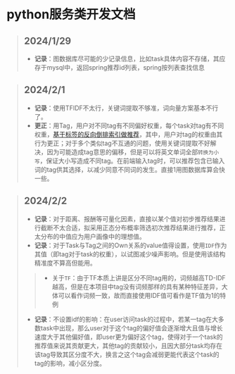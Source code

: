 # python服务类开发文档

> ## 2024/1/29
>- **记录**：图数据库尽可能的少记录信息，比如task具体内容不存储，其应存于mysql中，返回spring推荐id列表，spring按列表查找信息

> ## 2024/2/1
>- **记录**：使用TFIDF不太行，关键词提取不够准，词向量方案基本不行了。
>- **更正**：用Tag，用户对不同tag有不同偏好权重，每个task对tag有不同权重，[基于标签的反向倒排索引做推荐](https://blog.csdn.net/LJY1806192339/article/details/124582942?ops_request_misc=%257B%2522request%255Fid%2522%253A%2522170618978616800180657715%2522%252C%2522scm%2522%253A%252220140713.130102334.pc%255Fall.%2522%257D&request_id=170618978616800180657715&biz_id=0&utm_medium=distribute.pc_search_result.none-task-blog-2~all~first_rank_ecpm_v1~rank_v31_ecpm-1-124582942-null-null.142^v99^pc_search_result_base7&utm_term=%E6%8E%A8%E8%8D%90%E7%AE%97%E6%B3%95%20%E5%9F%BA%E4%BA%8E%E5%9B%BE&spm=1018.2226.3001.4187)，其中，用户对tag的权重由其行为更正；对于多个类似tag不互通的问题，使用关键词提取不好解决，因为可能造成tag意思的偏移，但是可以将英文单词全部`转换为小写`，保证大小写造成不同tag。在前端输入tag时，可以推荐包含已输入词的tag供其选择，以减少同意不同词的发生。直接1用图数据库算会快一些。

> ## 2024/2/2
>- **记录**：对于距离、报酬等可量化因素，直接以某个值对初步推荐结果进行截断不太合适，拟采用正态分布概率筛选初次推荐结果进行推荐，正太分布的中值应为用户画像中的理想值。
>- **记录**：对于Task与Tag之间的Own关系的value值得设置，使用`IDF`作为其值（即tag对于task的权重），以试图减少噪声影响。但是使用该结构精准度不算高但能用。
>>- 关于`TF`：由于TF本质上讲是区分不同tag用的，词频越高TD-IDF越高，但是在本项目中tag没有词频那样的具有某种特征差异，大体可以看作词频一致，故而直接使用IDF值可看作是TF值为1的特例
>- **记录**：不设置idf的影响：在user访问task的过程中，若某一tag在大多数task中出现，那么user对于这个tag的偏好值会逐渐增大且值与增长速度大于其他偏好值，即user更为偏好这个tag，使得对于一个task的推荐值来说其贡献更大，其他tag的贡献较小，且因大部分task均存在该tag导致其区分度不大，换言之这个tag会减弱更能代表这个task的tag的影响，减小区分度。